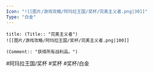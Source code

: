 ```yaml
---
Icon: "![[图片/游戏攻略/阿玛拉王国/奖杯/完美主义者.png|30]]"
Type: "白金"
---
```

```ad-common-platinum-trophy
title: (Title:: "完美主义者")
![[图片/游戏攻略/阿玛拉王国/奖杯/完美主义者.png|100]]

(Comment:: "获得所有战利品。")
```

#阿玛拉王国/奖杯 #奖杯 #奖杯/白金

